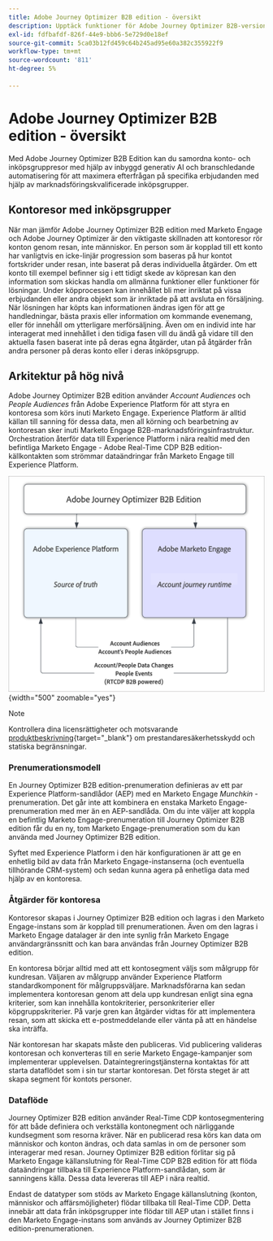 ```yaml
---
title: Adobe Journey Optimizer B2B edition - översikt
description: Upptäck funktioner för Adobe Journey Optimizer B2B-versionen, användningsfall och arkitekturer.
exl-id: fdfbafdf-826f-44e9-bbb6-5e729d0e18ef
source-git-commit: 5ca03b12fd459c64b245ad95e60a382c355922f9
workflow-type: tm+mt
source-wordcount: '811'
ht-degree: 5%

---
```


# Adobe Journey Optimizer B2B edition - översikt

Med Adobe Journey Optimizer B2B Edition kan du samordna konto- och inköpsgruppresor med hjälp av inbyggd generativ AI och branschledande automatisering för att maximera efterfrågan på specifika erbjudanden med hjälp av marknadsföringskvalificerade inköpsgrupper.

## Kontoresor med inköpsgrupper

När man jämför Adobe Journey Optimizer B2B edition med Marketo Engage och Adobe Journey Optimizer är den viktigaste skillnaden att kontoresor rör konton genom resan, inte människor. En person som är kopplad till ett konto har vanligtvis en icke-linjär progression som baseras på hur kontot fortskrider under resan, inte baserat på deras individuella åtgärder. Om ett konto till exempel befinner sig i ett tidigt skede av köpresan kan den information som skickas handla om allmänna funktioner eller funktioner för lösningar. Under köpprocessen kan innehållet bli mer inriktat på vissa erbjudanden eller andra objekt som är inriktade på att avsluta en försäljning. När lösningen har köpts kan informationen ändras igen för att ge handledningar, bästa praxis eller information om kommande evenemang, eller för innehåll om ytterligare merförsäljning. Även om en individ inte har interagerat med innehållet i den tidiga fasen vill du ändå gå vidare till den aktuella fasen baserat inte på deras egna åtgärder, utan på åtgärder från andra personer på deras konto eller i deras inköpsgrupp.

## Arkitektur på hög nivå

Adobe Journey Optimizer B2B edition använder _Account Audiences_ och _People Audiences_ från Adobe Experience Platform för att styra en kontoresa som körs inuti Marketo Engage. Experience Platform är alltid källan till sanning för dessa data, men all körning och bearbetning av kontoresan sker inuti Marketo Engage B2B-marknadsföringsinfrastruktur. Orchestration återför data till Experience Platform i nära realtid med den befintliga Marketo Engage - Adobe Real-Time CDP B2B edition-källkontakten som strömmar dataändringar från Marketo Engage till Experience Platform.

![Dataarkitektur på hög nivå](./assets/high-level-data-architecture.png){width="500" zoomable="yes"}

>[!NOTE]
>
>Kontrollera dina licensrättigheter och motsvarande [produktbeskrivning](https://helpx.adobe.com/legal/product-descriptions/adobe-journey-optimizer-b2b.html){target="_blank"} om prestandaresäkerhetsskydd och statiska begränsningar.

### Prenumerationsmodell

En Journey Optimizer B2B edition-prenumeration definieras av ett par Experience Platform-sandlådor (AEP) med en Marketo Engage _Munchkin_ -prenumeration. Det går inte att kombinera en enstaka Marketo Engage-prenumeration med mer än en AEP-sandlåda. Om du inte väljer att koppla en befintlig Marketo Engage-prenumeration till Journey Optimizer B2B edition får du en ny, tom Marketo Engage-prenumeration som du kan använda med Journey Optimizer B2B edition.

Syftet med Experience Platform i den här konfigurationen är att ge en enhetlig bild av data från Marketo Engage-instanserna (och eventuella tillhörande CRM-system) och sedan kunna agera på enhetliga data med hjälp av en kontoresa.

### Åtgärder för kontoresa

Kontoresor skapas i Journey Optimizer B2B edition och lagras i den Marketo Engage-instans som är kopplad till prenumerationen. Även om den lagras i Marketo Engage datalager är den inte synlig från Marketo Engage användargränssnitt och kan bara användas från Journey Optimizer B2B edition.

En kontoresa börjar alltid med att ett kontosegment väljs som målgrupp för kundresan. Väljaren av målgrupp använder Experience Platform standardkomponent för målgruppsväljare. Marknadsförarna kan sedan implementera kontoresan genom att dela upp kundresan enligt sina egna kriterier, som kan innehålla kontokriterier, personkriterier eller köpgruppskriterier. På varje gren kan åtgärder vidtas för att implementera resan, som att skicka ett e-postmeddelande eller vänta på att en händelse ska inträffa.

När kontoresan har skapats måste den publiceras. Vid publicering valideras kontoresan och konverteras till en serie Marketo Engage-kampanjer som implementerar upplevelsen. Dataintegreringstjänsterna kontaktas för att starta dataflödet som i sin tur startar kontoresan. Det första steget är att skapa segment för kontots personer.

### Dataflöde

Journey Optimizer B2B edition använder Real-Time CDP kontosegmentering för att både definiera och verkställa kontonegment och närliggande kundsegment som resorna kräver. När en publicerad resa körs kan data om människor och konton ändras, och data samlas in om de personer som interagerar med resan. Journey Optimizer B2B edition förlitar sig på Marketo Engage källanslutning för Real-Time CDP B2B edition för att flöda dataändringar tillbaka till Experience Platform-sandlådan, som är sanningens källa.  Dessa data levereras till AEP i nära realtid.

Endast de datatyper som stöds av Marketo Engage källanslutning (konton, människor och affärsmöjligheter) flödar tillbaka till Real-Time CDP. Detta innebär att data från inköpsgrupper inte flödar till AEP utan i stället finns i den Marketo Engage-instans som används av Journey Optimizer B2B edition-prenumerationen.
